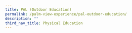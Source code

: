 ```yaml
---
title: PAL (Outdoor Education)
permalink: /palm-view-experience/pal-outdoor-education/
description: ""
third_nav_title: Physical Education
---
```

